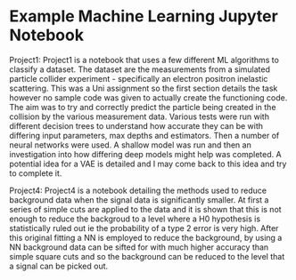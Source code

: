 # Example Machine Learning Jupyter Notebook

Project1:
Project1 is a notebook that uses a few different ML algorithms to classify a dataset. The dataset are the measurements from a simulated particle collider experiment - specifically an electron positron inelastic scattering. This was a Uni assignment so the first section details the task however no sample code was given to actually create the functioning code. The aim was to try and correctly predict the particle being created in the collision by the various measurement data. Various tests were run with different decision trees to understand how accurate they can be with differing input parameters, max depths and estimators. Then a number of neural networks were used. A shallow model was run and then an investigation into how differing deep models might help was completed. A potential idea for a VAE is detailed and I may come back to this idea and try to complete it.

Project4:
Project4 is a notebook detailing the methods used to reduce background data when the signal data is significantly smaller. At first a series of simple cuts are applied to the data and it is shown that this is not enough to reduce the backgroud to a level where a H0 hypothesis is statistically ruled out ie the probability of a type 2 error is very high.
After this original fitting a NN is employed to reduce the background, by using a NN background data can be sifted for with much higher accuracy than simple square cuts and so the background can be reduced to the level that a signal can be picked out.
